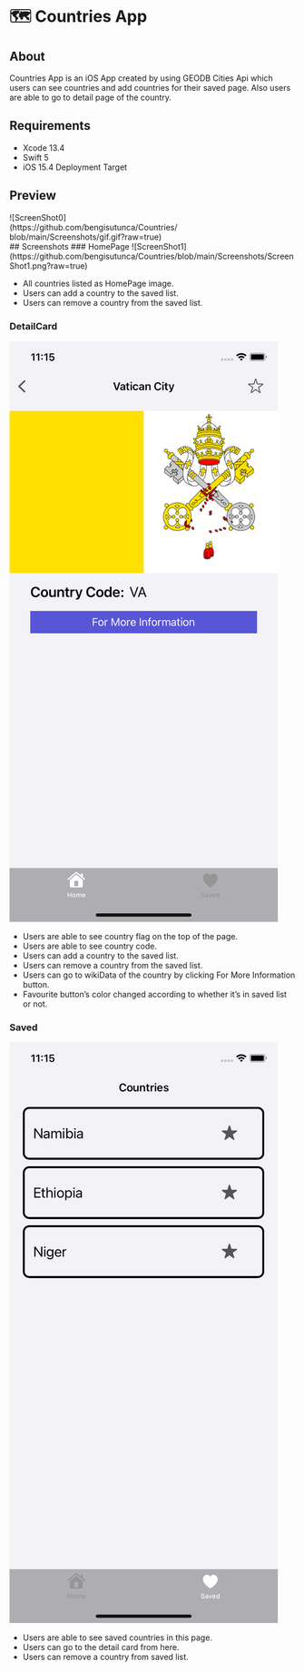 # 🗺️ Countries App
## About
Countries App is an iOS App created by using GEODB Cities Api which users can see countries and add countries for their saved page. Also users are able to go to detail page of the country.

## Requirements
- Xcode 13.4
- Swift 5
- iOS 15.4 Deployment Target

## Preview
<div style="width: 60%; height: 60%">
![ScreenShot0](https://github.com/bengisutunca/Countries/blob/main/Screenshots/gif.gif?raw=true)
</div> 
## Screenshots
### HomePage
![ScreenShot1](https://github.com/bengisutunca/Countries/blob/main/Screenshots/ScreenShot1.png?raw=true)

- All countries listed as HomePage image. 
- Users can add a country to the saved list.
- Users can remove a country from the saved list.

### DetailCard
![ScreenShot2](https://github.com/bengisutunca/Countries/blob/main/Screenshots/ScreenShot2.png?raw=true)

- Users are able to see country flag on the top of the page. 
- Users are able to see country code.
- Users can add a country to the saved list.
- Users can remove a country from the saved list.
- Users can go to wikiData of the country by clicking For More Information button.
- Favourite button’s color changed according to whether it’s in saved list or not.

### Saved
![ScreenShot3](https://github.com/bengisutunca/Countries/blob/main/Screenshots/ScreenShot3.png?raw=true)

- Users are able to see saved countries in this page. 
- Users can go to the detail card from here.
- Users can remove a country from saved list.

